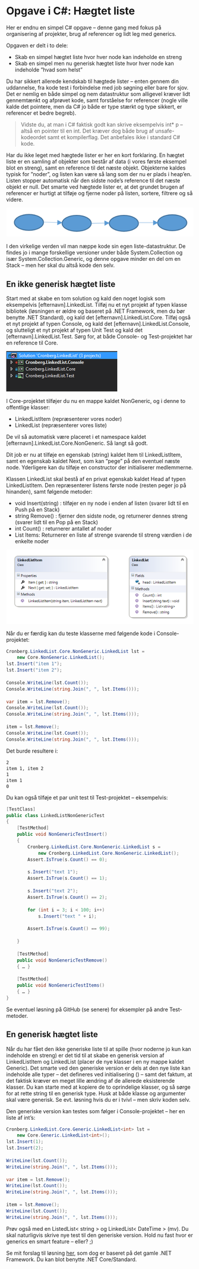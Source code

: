 # Opgave i C#: Hægtet liste

Her er endnu en simpel C# opgave – denne gang med fokus på organisering af projekter, brug af referencer og lidt leg med generics.

Opgaven er delt i to dele:

- Skab en simpel hægtet liste hvor hver node kan indeholde en streng
- Skab en simpel men nu generisk hægtet liste hvor hver node kan indeholde ”hvad som helst”

Du har sikkert allerede kendskab til hægtede lister – enten gennem din uddannelse, fra kode test i forbindelse med job søgning eller bare for sjov. Det er nemlig en både simpel og nem datastruktur som alligevel kræver lidt gennemtænkt og afprøvet kode, samt forståelse for referencer (nogle ville kalde det pointere, men da C# jo både er type stærkt og type sikkert, er referencer et bedre begreb).

> Vidste du, at man i C# faktisk godt kan skrive eksempelvis int* p – altså en pointer til en int. Det kræver dog både brug af unsafe-kodeordet samt et kompilerflag. Det anbefales ikke i standard C# kode.

Har du ikke leget med hægtede lister er her en kort forklaring. En hægtet liste er en samling af objekter som består af data (i vores første eksempel blot en streng), samt en reference til det næste objekt. Objekterne kaldes typisk for ”noder”, og listen kan være så lang som der nu er plads i heap’en. Listen stopper automatisk når den sidste node’s reference til det næste objekt er null. Det smarte ved hægtede lister er, at det grundet brugen af referencer er hurtigt at tilføje og fjerne noder på listen, sortere, filtrere og så videre.

![](billeder/pic0.png)

I den virkelige verden vil man næppe kode sin egen liste-datastruktur. De findes jo i mange forskellige versioner under både System.Collection og især System.Collection.Generic, og denne opgave minder en del om en Stack – men her skal du altså kode den selv.

## En ikke generisk hægtet liste

Start med at skabe en tom solution og kald den noget logisk som eksempelvis [efternavn].LinkedList. Tilføj nu et nyt projekt af typen klasse bibliotek (løsningen er ældre og baseret på .NET Framework, men du bør benytte .NET Standard), og kald det [efternavn].LinkedList.Core. Tilføj også et nyt projekt af typen Console, og kald det [efternavn].LinkedList.Console, og slutteligt et nyt projekt af typen Unit Test og kald det [efternavn].LinkedList.Test. Sørg for, at både Console- og Test-projektet har en reference til Core.

![](billeder/pic1.png)

I Core-projektet tilføjer du nu en mappe kaldet NonGeneric, og i denne to offentlige klasser:

- LinkedListItem (repræsenterer vores noder)
- LinkedList (repræsenterer vores liste)

De vil så automatisk være placeret i et namespace kaldet [efternavn].LinkedList.Core.NonGeneric. Så langt så godt.

Dit job er nu at tilføje en egenskab (string) kaldet Item til LinkedListItem, samt en egenskab kaldet Next, som kan ”pege” på den eventuel næste node. Yderligere kan du tilføje en constructor der initialiserer medlemmerne.

Klassen LinkedList skal bestå af en privat egenskab kaldet Head af typen LinkedListItem. Den repræsenterer listens første node (resten peger jo på hinanden), samt følgende metoder:

- void Insert(string) : tilføjer en ny node i enden af listen (svarer lidt til en Push på en Stack)
- string Remove() : fjerner den sidste node, og returnerer dennes streng (svarer lidt til en Pop på en Stack)
- int Count() : returnerer antallet af noder
- List<string> Items: Returnerer en liste af strenge svarende til streng værdien i de enkelte noder

![](billeder/pic2.png)

Når du er færdig kan du teste klasserne med følgende kode i Console-projektet:

```csharp
Cronberg.LinkedList.Core.NonGeneric.LinkedList lst = 
    new Core.NonGeneric.LinkedList();
lst.Insert("item 1");
lst.Insert("item 2");

Console.WriteLine(lst.Count());
Console.WriteLine(string.Join(", ", lst.Items()));

var item = lst.Remove();
Console.WriteLine(lst.Count());
Console.WriteLine(string.Join(", ", lst.Items()));

item = lst.Remove();
Console.WriteLine(lst.Count());
Console.WriteLine(string.Join(", ", lst.Items()));
```

Det burde resultere i:

```
2
item 1, item 2
1
item 1
0
```

Du kan også tilføje et par unit test til Test-projektet – eksempelvis:

```csharp
[TestClass]
public class LinkedListNonGenericTest
{
    [TestMethod]
    public void NonGenericTestInsert()
    {
        Cronberg.LinkedList.Core.NonGeneric.LinkedList s =
            new Cronberg.LinkedList.Core.NonGeneric.LinkedList();
        Assert.IsTrue(s.Count() == 0);

        s.Insert("text 1");
        Assert.IsTrue(s.Count() == 1);

        s.Insert("text 2");
        Assert.IsTrue(s.Count() == 2);

        for (int i = 3; i < 100; i++)
            s.Insert("text " + i);

        Assert.IsTrue(s.Count() == 99);

    }

    [TestMethod]
    public void NonGenericTestRemove()
    { … }

    [TestMethod]
    public void NonGenericTestItems()
    { … }
}
```
Se eventuel løsning på GitHub (se senere) for eksempler på andre Test-metoder.

## En generisk hægtet liste

Når du har fået den ikke generiske liste til at spille (hvor noderne jo kun kan indeholde en streng) er det tid til at skabe en generisk version af LinkedListItem og LinkedList (placer de nye klasser i en ny mappe kaldet Generic). Det smarte ved den generiske version er dels at den nye liste kan indeholde alle typer – det defineres ved initialisering (<type>) – samt det faktum, at det faktisk kræver en meget lille ændring af de allerede eksisterende klasser. Du kan starte med at kopiere de to oprindelige klasser, og så sørge for at rette string til en generisk type. Husk at både klasse og argumenter skal være generisk. Se evt. løsning hvis du er i tvivl – men skriv koden selv.

Den generiske version kan testes som følger i Console-projektet – her en liste af int’s:

```csharp
Cronberg.LinkedList.Core.Generic.LinkedList<int> lst =
    new Core.Generic.LinkedList<int>();
lst.Insert(1);
lst.Insert(2);

WriteLine(lst.Count());
WriteLine(string.Join(", ", lst.Items()));

var item = lst.Remove();
WriteLine(lst.Count());
WriteLine(string.Join(", ", lst.Items()));

item = lst.Remove();
WriteLine(lst.Count());
WriteLine(string.Join(", ", lst.Items()));
```

Prøv også med en ListedList< string > og LinkedList< DateTime > (mv). Du skal naturligvis skrive nye test til den generiske version. Hold nu fast hvor er generics en smart feature – eller? ;)

Se mit forslag til løsning [her](https://github.com/devcronberg/os-cs-linkedlist), som dog er baseret på det gamle .NET Framework. Du kan blot benytte .NET Core/Standard.

